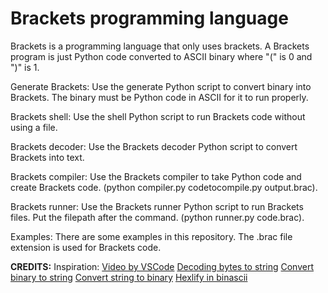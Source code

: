 # Brackets programming language

Brackets is a programming language that only uses brackets. A Brackets program is just Python code converted to ASCII binary where "(" is 0 and ")" is 1.

Generate Brackets:
Use the generate Python script to convert binary into Brackets. The binary must be Python code in ASCII for it to run properly.

Brackets shell:
Use the shell Python script to run Brackets code without using a file.

Brackets decoder:
Use the Brackets decoder Python script to convert Brackets into text.

Brackets compiler:
Use the Brackets compiler to take Python code and create Brackets code. (python compiler.py codetocompile.py output.brac).

Brackets runner:
Use the Brackets runner Python script to run Brackets files. Put the filepath after the command. (python runner.py code.brac).

Examples:
There are some examples in this repository. The .brac file extension is used for Brackets code.

**CREDITS:**
Inspiration: [Video by VSCode](https://www.youtube.com/watch?v=he3uB8ddWNM)
[Decoding bytes to string](https://stackoverflow.com/questions/17615414/how-to-convert-binary-string-to-normal-string-in-python3)
[Convert binary to string](https://stackoverflow.com/questions/7396849/convert-binary-to-ascii-and-vice-versa)
[Convert string to binary](https://stackoverflow.com/questions/18815820/how-to-convert-string-to-binary)
[Hexlify in binascii](https://www.educative.io/answers/what-is-binasciihexlify-in-python)
